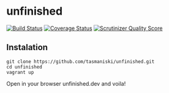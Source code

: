 # unfinished

[![Build Status](https://travis-ci.org/tasmaniski/unfinished.svg?branch=master)](https://travis-ci.org/tasmaniski/unfinished)
[![Coverage Status](https://coveralls.io/repos/github/tasmaniski/unfinished/badge.svg?branch=master)](https://coveralls.io/github/tasmaniski/unfinished?branch=master)
[![Scrutinizer Quality Score](https://scrutinizer-ci.com/g/tasmaniski/unfinished/badges/quality-score.png?s=4023c984fc1163a44f4220cd7d57406643ced9f2)](https://scrutinizer-ci.com/g/tasmaniski/unfinished/)

## Instalation

```
git clone https://github.com/tasmaniski/unfinished.git
cd unfinished
vagrant up
```

Open in your browser unfinished.dev and voila!
